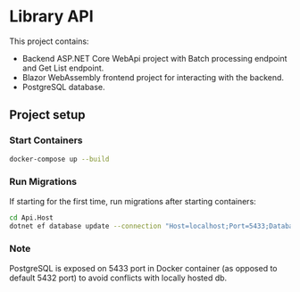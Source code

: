 # Library API

This project contains:

- Backend ASP.NET Core WebApi project with Batch processing endpoint and Get List endpoint.
- Blazor WebAssembly frontend project for interacting with the backend.
- PostgreSQL database.

## Project setup

### Start Containers

```sh
docker-compose up --build
```

### Run Migrations

If starting for the first time, run migrations after starting containers:

```sh
cd Api.Host
dotnet ef database update --connection "Host=localhost;Port=5433;Database=main;Username=postgres;Password=postgres"
```

### Note

PostgreSQL is exposed on 5433 port in Docker container (as opposed to default 5432 port) to avoid conflicts with locally hosted db.
